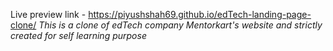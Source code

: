 Live preview link - https://piyushshah69.github.io/edTech-landing-page-clone/
*This is a clone of edTech company Mentorkart's website and strictly created for self learning purpose*
